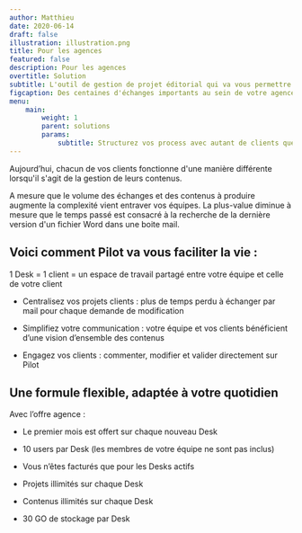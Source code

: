 ```yaml
---
author: Matthieu
date: 2020-06-14
draft: false
illustration: illustration.png
title: Pour les agences
featured: false
description: Pour les agences
overtitle: Solution
subtitle: L'outil de gestion de projet éditorial qui va vous permettre d'être plus confiant et plus rapide.
figcaption: Des centaines d'échanges importants au sein de votre agence en une seule journée, assurez vous de tout suivre
menu:
    main:
        weight: 1
        parent: solutions
        params:
            subtitle: Structurez vos process avec autant de clients que vous voulez.
---
```


Aujourd’hui, chacun de vos clients fonctionne d'une manière différente lorsqu'il s'agit de la gestion de leurs contenus.

A mesure que le volume des échanges et des contenus à produire augmente la complexité vient entraver vos équipes. La plus-value diminue à mesure que le temps passé est consacré à la recherche de la dernière version d'un fichier Word dans une boite mail.

## Voici comment Pilot va vous faciliter la vie :

1 Desk = 1 client = un espace de travail partagé entre votre équipe et celle de votre client

<!-- ![illu_Plan de travail 1.jpg](illustration.png "illu_Plan de travail 1.jpg") -->

-   Centralisez vos projets clients : plus de temps perdu à échanger par mail pour chaque demande de modification

-   Simplifiez votre communication : votre équipe et vos clients bénéficient d’une vision d’ensemble des contenus

-   Engagez vos clients : commenter, modifier et valider directement sur Pilot

## Une formule flexible, adaptée à votre quotidien

Avec l’offre agence :

-   Le premier mois est offert sur chaque nouveau Desk

-   10 users par Desk (les membres de votre équipe ne sont pas inclus)

-   Vous n’êtes facturés que pour les Desks actifs

-   Projets illimités sur chaque Desk

-   Contenus illimités sur chaque Desk

-   30 GO de stockage par Desk
